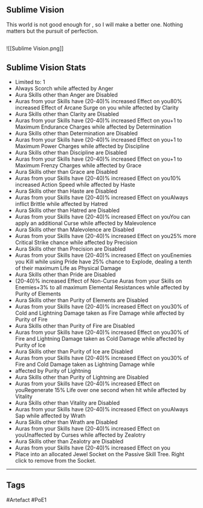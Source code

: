 ## Sublime Vision
This world is not good enough for ,
so I will make a better one. Nothing
matters but the pursuit of perfection.
##
![[Sublime Vision.png]]
## Sublime Vision Stats
- Limited to: 1
- Always Scorch while affected by Anger
- Aura Skills other than Anger are Disabled
- Auras from your Skills have (20-40)% increased Effect on you80% increased Effect of Arcane Surge on you while affected by Clarity
- Aura Skills other than Clarity are Disabled
- Auras from your Skills have (20-40)% increased Effect on you+1 to Maximum Endurance Charges while affected by Determination
- Aura Skills other than Determination are Disabled
- Auras from your Skills have (20-40)% increased Effect on you+1 to Maximum Power Charges while affected by Discipline
- Aura Skills other than Discipline are Disabled
- Auras from your Skills have (20-40)% increased Effect on you+1 to Maximum Frenzy Charges while affected by Grace
- Aura Skills other than Grace are Disabled
- Auras from your Skills have (20-40)% increased Effect on you10% increased Action Speed while affected by Haste
- Aura Skills other than Haste are Disabled
- Auras from your Skills have (20-40)% increased Effect on youAlways inflict Brittle while affected by Hatred
- Aura Skills other than Hatred are Disabled
- Auras from your Skills have (20-40)% increased Effect on youYou can apply an additional Curse while affected by Malevolence
- Aura Skills other than Malevolence are Disabled
- Auras from your Skills have (20-40)% increased Effect on you25% more Critical Strike chance while affected by Precision
- Aura Skills other than Precision are Disabled
- Auras from your Skills have (20-40)% increased Effect on youEnemies you Kill while using Pride have 25% chance to Explode, dealing a tenth of their maximum Life as Physical Damage
- Aura Skills other than Pride are Disabled
- (20-40)% increased Effect of Non-Curse Auras from your Skills on Enemies+3% to all maximum Elemental Resistances while affected by Purity of Elements
- Aura Skills other than Purity of Elements are Disabled
- Auras from your Skills have (20-40)% increased Effect on you30% of Cold and Lightning Damage taken as Fire Damage while affected by Purity of Fire
- Aura Skills other than Purity of Fire are Disabled
- Auras from your Skills have (20-40)% increased Effect on you30% of Fire and Lightning Damage taken as Cold Damage while affected by Purity of Ice
- Aura Skills other than Purity of Ice are Disabled
- Auras from your Skills have (20-40)% increased Effect on you30% of Fire and Cold Damage taken as Lightning Damage while
- affected by Purity of Lightning
- Aura Skills other than Purity of Lightning are Disabled
- Auras from your Skills have (20-40)% increased Effect on youRegenerate 15% Life over one second when hit while affected by Vitality
- Aura Skills other than Vitality are Disabled
- Auras from your Skills have (20-40)% increased Effect on youAlways Sap while affected by Wrath
- Aura Skills other than Wrath are Disabled
- Auras from your Skills have (20-40)% increased Effect on youUnaffected by Curses while affected by Zealotry
- Aura Skills other than Zealotry are Disabled
- Auras from your Skills have (20-40)% increased Effect on you
- Place into an allocated Jewel Socket on the Passive Skill Tree. Right click to remove from the Socket.


---
## Tags
#Artefact
#PoE1